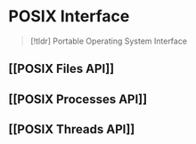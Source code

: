 # POSIX Interface
> [!tldr] Portable Operating System Interface

## [[POSIX Files API]]
## [[POSIX Processes API]]
## [[POSIX Threads API]]